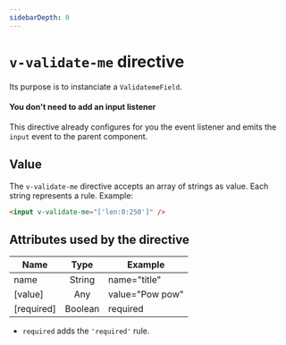 ```yaml
---
sidebarDepth: 0
---
```


# `v-validate-me` directive

Its purpose is to instanciate a `ValidatemeField`.

#### You don't need to add an input listener

This directive already configures for you the event listener and emits the `input` event to the parent component.

## Value

The `v-validate-me` directive accepts an array of strings as value. Each string represents a rule. Example:

```html
<input v-validate-me="['len:0:250']" />
```

## Attributes used by the directive

| Name       | Type    | Example         |
| ---------- | :-----: | --------------- |
| name       | String  | name="title"    |
| [value]    | Any     | value="Pow pow" |
| [required] | Boolean | required        |

- `required` adds the `'required'` rule.

